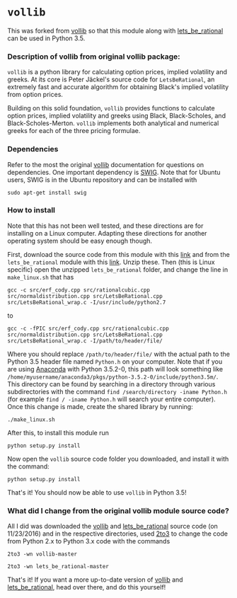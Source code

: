# `vollib`

This was forked from [vollib](https://github.com/vollib/vollib) so that this module along with [lets_be_rational](https://github.com/vollib/lets_be_rational) can be used in Python 3.5. 

### Description of vollib from original vollib package:

`vollib` is a python library for calculating option prices, 
implied volatility and greeks. At its core is Peter Jäckel's 
source code for `LetsBeRational`, an extremely fast and accurate algorithm 
for obtaining Black's implied volatility from option prices.

Building on this solid foundation, `vollib` provides functions 
to calculate option prices, implied volatility and greeks using 
Black, Black-Scholes, and Black-Scholes-Merton. `vollib` 
implements both analytical and numerical greeks for each of the three pricing formulae.

### Dependencies

Refer to the most the original [vollib](https://github.com/vollib/vollib) documentation for questions on dependencies. One important dependency is [SWIG](http://www.swig.org/download.html). Note that for Ubuntu users, SWIG is in the Ubuntu repository and can be installed with

```
sudo apt-get install swig
```

### How to install

Note that this has not been well tested, and these directions are for installing on a Linux computer. Adapting these directions for another operating system should be easy enough though. 

First, download the source code from this module with this [link](https://github.com/carterkd/vollib/archive/master.zip) and from the `lets_be_rational` module with this [link](https://github.com/carterkd/lets_be_rational/archive/master.zip). Unzip these. Then (this is Linux specific) open the unzipped `lets_be_rational` folder, and change the line in `make_linux.sh` that has
```
gcc -c src/erf_cody.cpp src/rationalcubic.cpp src/normaldistribution.cpp src/LetsBeRational.cpp src/LetsBeRational_wrap.c -I/usr/include/python2.7
```
to
```
gcc -c -fPIC src/erf_cody.cpp src/rationalcubic.cpp src/normaldistribution.cpp src/LetsBeRational.cpp src/LetsBeRational_wrap.c -I/path/to/header/file/
```
Where you should replace `/path/to/header/file/` with the actual path to the Python 3.5 header file named `Python.h` on your computer. Note that if you are using [Anaconda](https://www.continuum.io/downloads) with Python 3.5.2-0, this path will look something like `/home/myusername/anaconda3/pkgs/python-3.5.2-0/include/python3.5m/`. This directory can be found by searching in a directory through various subdirectories with the command `find /search/directory -iname Python.h` (for example `find / -iname Python.h` will search your entire computer). Once this change is made, create the shared library by running:
```
./make_linux.sh
```

After this, to install this module run
``` 
python setup.py install
``` 

Now open the `vollib` source code folder you downloaded, and install it with the command:
```
python setup.py install
```

That's it! You should now be able to use `vollib` in Python 3.5!

### What did I change from the original vollib module source code?

All I did was downloaded the [vollib](https://github.com/vollib/vollib) and [lets_be_rational](https://github.com/vollib/lets_be_rational) source code (on 11/23/2016) and in the respective directories, used [2to3](https://docs.python.org/3.0/library/2to3.html) to change the code from Python 2.x to Python 3.x code with the commands
```
2to3 -wn vollib-master
```
```
2to3 -wn lets_be_rational-master
```

That's it! If you want a more up-to-date version of [vollib](https://github.com/vollib/vollib) and [lets_be_rational](https://github.com/vollib/lets_be_rational), head over there, and do this yourself!
